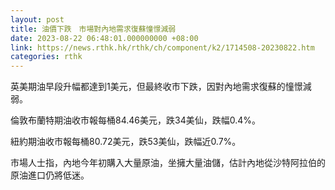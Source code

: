 ```yaml
---
layout: post
title: 油價下跌　市場對內地需求復蘇憧憬減弱
date: 2023-08-22 06:48:01.000000000 +08:00
link: https://news.rthk.hk/rthk/ch/component/k2/1714508-20230822.htm
categories: rthk
---
```


英美期油早段升幅都達到1美元，但最終收市下跌，因對內地需求復蘇的憧憬減弱。

倫敦布蘭特期油收市報每桶84.46美元，跌34美仙，跌幅0.4%。

紐約期油收市報每桶80.72美元，跌53美仙，跌幅近0.7%。

市場人士指，內地今年初購入大量原油，坐擁大量油儲，估計內地從沙特阿拉伯的原油進口仍將低迷。
